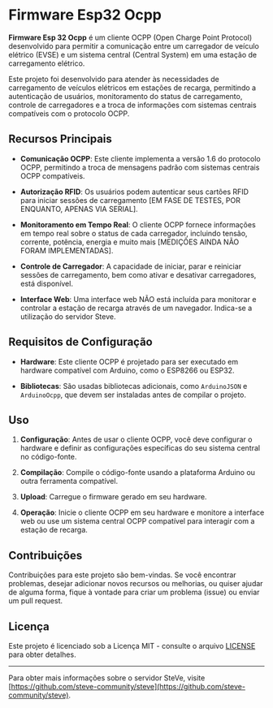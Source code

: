 # Firmware Esp32 Ocpp

**Firmware Esp 32 Ocpp** é um cliente OCPP (Open Charge Point Protocol) desenvolvido para permitir a comunicação entre um carregador de veículo elétrico (EVSE) e um sistema central (Central System) em uma estação de carregamento elétrico.

Este projeto foi desenvolvido para atender às necessidades de carregamento de veículos elétricos em estações de recarga, permitindo a autenticação de usuários, monitoramento do status de carregamento, controle de carregadores e a troca de informações com sistemas centrais compatíveis com o protocolo OCPP.

## Recursos Principais

- **Comunicação OCPP**: Este cliente implementa a versão 1.6 do protocolo OCPP, permitindo a troca de mensagens padrão com sistemas centrais OCPP compatíveis.

- **Autorização RFID**: Os usuários podem autenticar seus cartões RFID para iniciar sessões de carregamento [EM FASE DE TESTES, POR ENQUANTO, APENAS VIA SERIAL].

- **Monitoramento em Tempo Real**: O cliente OCPP fornece informações em tempo real sobre o status de cada carregador, incluindo tensão, corrente, potência, energia e muito mais [MEDIÇÕES AINDA NÃO FORAM IMPLEMENTADAS].

- **Controle de Carregador**: A capacidade de iniciar, parar e reiniciar sessões de carregamento, bem como ativar e desativar carregadores, está disponível.

- **Interface Web**: Uma interface web NÃO está incluída para monitorar e controlar a estação de recarga através de um navegador. Indica-se a utilização do servidor Steve. 

## Requisitos de Configuração

- **Hardware**: Este cliente OCPP é projetado para ser executado em hardware compatível com Arduino, como o ESP8266 ou ESP32.

- **Bibliotecas**: São usadas bibliotecas adicionais, como `ArduinoJSON` e `ArduinoOcpp`, que devem ser instaladas antes de compilar o projeto.

## Uso

1. **Configuração**: Antes de usar o cliente OCPP, você deve configurar o hardware e definir as configurações específicas do seu sistema central no código-fonte.

2. **Compilação**: Compile o código-fonte usando a plataforma Arduino ou outra ferramenta compatível.

3. **Upload**: Carregue o firmware gerado em seu hardware.

4. **Operação**: Inicie o cliente OCPP em seu hardware e monitore a interface web ou use um sistema central OCPP compatível para interagir com a estação de recarga.

## Contribuições

Contribuições para este projeto são bem-vindas. Se você encontrar problemas, desejar adicionar novos recursos ou melhorias, ou quiser ajudar de alguma forma, fique à vontade para criar um problema (issue) ou enviar um pull request.

## Licença

Este projeto é licenciado sob a Licença MIT - consulte o arquivo [LICENSE](LICENSE) para obter detalhes.

---

Para obter mais informações sobre o servidor SteVe, visite [https://github.com/steve-community/steve](https://github.com/steve-community/steve).

